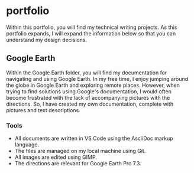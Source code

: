 # portfolio
Within this portfolio, you will find my technical writing projects. As this portfolio expands, I will expand the information below so that you can understand my design decisions. 

## Google Earth
Within the Google Earth folder, you will find my documentation for navigating and using Google Earth. In my free time, I enjoy jumping around the globe in Google Earth and exploring remote places. However, when trying to find solutions using Google's documentation, I would often become frustrated with the lack of accompanying pictures with the directions. So, I have created my own documentation, complete with pictures and text descriptions.

### Tools
* All documents are written in VS Code using the AsciiDoc markup language. 
* The files are managed on my local machine using Git.
* All images are edited using GIMP.
* The directions are relevant for Google Earth Pro 7.3.

